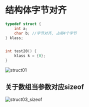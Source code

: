 
# 结构体字节对齐

```c
typedef struct {
    int a;
    char b; //字节对齐, 占用4个字节
} klass;


int test20() {
    klass k = {0};
}
```

![struct01](https://cdn.jsdelivr.net/gh/nzcv/picgo/struct01.png)


## 关于数组当参数对应sizeof

![struct03_sizeof](https://cdn.jsdelivr.net/gh/nzcv/picgo/struct03_sizeof.png)